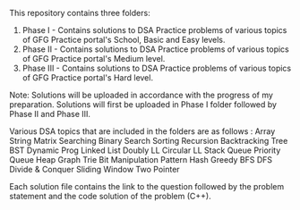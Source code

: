 This repository contains three folders:
1. Phase I - Contains solutions to DSA Practice problems of various topics of GFG Practice portal's School, Basic and Easy levels.
2. Phase II - Contains solutions to DSA Practice problems of various topics of GFG Practice portal's Medium level.
3. Phase III - Contains solutions to DSA Practice problems of various topics of GFG Practice portal's Hard level.

Note: Solutions will be uploaded in accordance with the progress of my preparation. Solutions will first be uploaded in Phase I folder followed by Phase II and Phase III.

Various DSA topics that are included in the folders are as follows :
Array
String
Matrix
Searching
Binary Search
Sorting
Recursion
Backtracking
Tree
BST
Dynamic Prog
Linked List
Doubly LL
Circular LL
Stack
Queue
Priority Queue
Heap
Graph
Trie
Bit Manipulation
Pattern
Hash
Greedy
BFS
DFS
Divide & Conquer
Sliding Window
Two Pointer

Each solution file contains the link to the question followed by the problem statement and the code solution of the problem (C++). 
